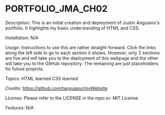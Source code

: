 # PORTFOLIO_JMA_CH02
<em>Description:</em>
This is an initial creation and deployment of Justin Anguiano's portfolio. It highlights my basic understanding of HTML and CSS.

<em>Installation:</em>
N/A

<em>Usage:</em>
Instructions to use this are rather straight-forward. Click the links along the left side to go to each section it shows. However, only 2 sections are live and will take you to the deployment of this webpage and the other will take you to the GitHub repository. The remaining are just placeholders for future projects.

<em>Topics:</em>
HTML learned
CSS learned

<em>Credits:</em>
https://github.com/tanguiano/myWebsite

<em>License:</em>
Please refer to the LICENSE in the repo or: MIT License

<em>Features:</em>
N/A